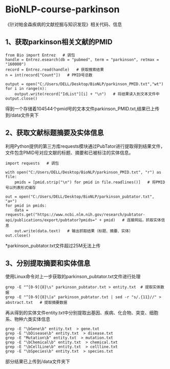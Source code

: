 # BioNLP-course-parkinson
《针对帕金森疾病的文献挖掘与知识发现》相关代码、信息

## 1、获取parkinson相关文献的PMID
```
from Bio import Entrez   # 调包
handle = Entrez.esearch(db = "pubmed", term = "parkinson", retmax = "160000")
record = Entrez.read(handle)   # 获取搜索结果
n = int(record["Count"])   # PMID号总数

output = open("C:/Users/DELL/Desktop/BioNLP/parkinson_PMID.txt","wt")
for i in range(n):
    output.write(record["IdList"][i] + "\n")   # 将结果读入到文本文件中
output.close()
```
得到一个存储着104544个pmid号的文本文件parkinson_PMID.txt,结果已上传到/data文件夹下

## 2、获取文献标题摘要及实体信息
利用Python提供的第三方库requests模块通过PubTator进行提取得到结果文件，文件包含PMID号对应文献的标题、摘要和已被标注的实体信息。
```
import requests   # 调包

with open("C:/Users/DELL/Desktop/BioNLP/parkinson_PMID.txt", "r") as file:
    pmids = [pmid.strip("\n") for pmid in file.readlines()]   # 将PMID号以列表形式储存

out = open("C:/Users/DELL/Desktop/BioNLP/parkinson_pubtator.txt", "a+")
for pmid in pmids:
    data = requests.get("https://www.ncbi.nlm.nih.gov/research/pubtator-api/publications/export/pubtator?pmids=" + pmid)   # 连接网站，抓取实体信息
    out.write(data.text)   # 输出抓取结果（标题、摘要、实体）
out.close()
```
*parkinson_pubtator.txt文件超过25M无法上传

## 3、分别提取摘要和实体信息
使用Linux命令对上一步获取的parkinson_pubtator.txt文件进行处理
```
grep -E "^[0-9]{8}\s" parkinson_pubtator.txt > entity.txt  # 提取实体数据
grep -E "^[0-9]{8}\|a" parkinson_pubtator.txt | sed -r "s/.{11}//" > abstract.txt   # 提取摘要数据
```
再从得到的实体文件entity.txt中分别提取出基因、疾病、化合物、突变、细胞系、物种六类实体信息
```
grep -E "\bGene\b" entity.txt  > gene.txt
grep -E "\bDisease\b" entity.txt  > disease.txt
grep -E "Mutation\b" entity.txt  > mutation.txt
grep -E "\bChemical\b" entity.txt  > chemical.txt
grep -E "\bCellLine\b" entity.txt  > cellline.txt
grep -E "\bSpecies\b" entity.txt  > species.txt
```
部分结果已上传到/data文件夹下
